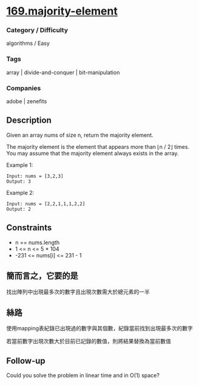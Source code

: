# [169.majority-element](https://leetcode.com/problems/majority-element/)

### Category / Difficulty
algorithms / Easy

### Tags
array | divide-and-conquer | bit-manipulation
	 		
### Companies
adobe | zenefits

## Description
Given an array nums of size n, return the majority element.

The majority element is the element that appears more than ⌊n / 2⌋ times. You may assume that the majority element always exists in the array.

 

Example 1:
```
Input: nums = [3,2,3]
Output: 3
```

Example 2:
```
Input: nums = [2,2,1,1,1,2,2]
Output: 2
```

## Constraints
- n == nums.length
- 1 <= n <= 5 * 104
- -231 <= nums[i] <= 231 - 1

## 簡而言之，它要的是
找出陣列中出現最多次的數字且出現次數需大於總元素的一半

## 絲路
使用mapping表紀錄已出現過的數字與其個數，紀錄當前找到出現最多次的數字

若當前數字出現次數大於目前已記錄的數值，則將結果替換為當前數值

## Follow-up
Could you solve the problem in linear time and in O(1) space?

